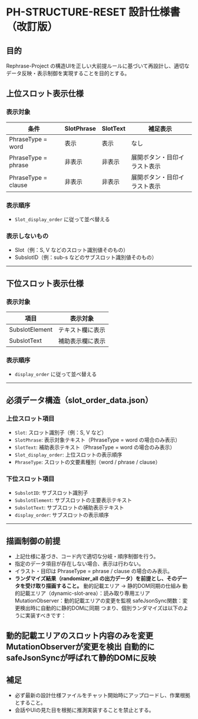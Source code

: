 
# PH-STRUCTURE-RESET 設計仕様書（改訂版）

## 目的
Rephrase-Project の構造UIを正しい大前提ルールに基づいて再設計し、適切なデータ反映・表示制御を実現することを目的とする。

## 上位スロット表示仕様

### 表示対象
| 条件 | SlotPhrase | SlotText | 補足表示 |
|-------|------------|----------|------------|
| PhraseType = word | 表示 | 表示 | なし |
| PhraseType = phrase | 非表示 | 非表示 | 展開ボタン・目印イラスト表示 |
| PhraseType = clause | 非表示 | 非表示 | 展開ボタン・目印イラスト表示 |

### 表示順序
- `Slot_display_order` に従って並べ替える

### 表示しないもの
- Slot（例：S, V などのスロット識別値そのもの）
- SubslotID（例：sub-s などのサブスロット識別値そのもの）

---

## 下位スロット表示仕様

### 表示対象
| 項目 | 表示対象 |
|-------|----------|
| SubslotElement | テキスト欄に表示 |
| SubslotText | 補助表示欄に表示 |

### 表示順序
- `display_order` に従って並べ替える

---

## 必須データ構造（slot_order_data.json）

### 上位スロット項目
- `Slot`: スロット識別子（例：S, V など）
- `SlotPhrase`: 表示対象テキスト（PhraseType = word の場合のみ表示）
- `SlotText`: 補助表示テキスト（PhraseType = word の場合のみ表示）
- `Slot_display_order`: 上位スロットの表示順序
- `PhraseType`: スロットの文要素種別（word / phrase / clause）

### 下位スロット項目
- `SubslotID`: サブスロット識別子
- `SubslotElement`: サブスロットの主要表示テキスト
- `SubslotText`: サブスロットの補助表示テキスト
- `display_order`: サブスロットの表示順序

---

## 描画制御の前提
- 上記仕様に基づき、コード内で適切な分岐・順序制御を行う。
- 指定のデータ項目が存在しない場合、表示は行わない。
- イラスト・目印は PhraseType = phrase / clause の場合のみ表示。
- **ランダマイズ結果（randomizer_all の出力データ）を前提とし、そのデータを受け取り描画すること。**
動的記載エリア → 静的DOM同期の仕組み
動的記載エリア（dynamic-slot-area）：読み取り専用エリア
MutationObserver：動的記載エリアの変更を監視
safeJsonSync関数：変更検出時に自動的に静的DOMに同期
つまり、個別ランダマイズは以下のように実装すべきです：

動的記載エリアのスロット内容のみを変更
MutationObserverが変更を検出
自動的にsafeJsonSyncが呼ばれて静的DOMに反映
---

## 補足
- 必ず最新の設計仕様ファイルをチャット開始時にアップロードし、作業根拠とすること。
- 会話やUIの見た目を根拠に推測実装することを禁止とする。
